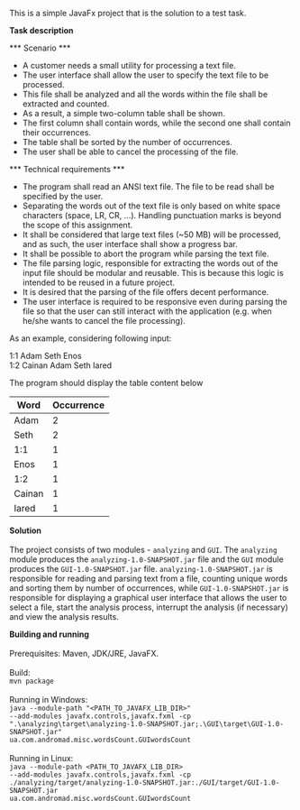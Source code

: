 This is a simple JavaFx project that is the solution to a test task.

<b>Task description</b>

*** Scenario ***

-	A customer needs a small utility for processing a text file.
-	The user interface shall allow the user to specify the text file to be processed.
-	This file shall be analyzed and all the words within the file shall be extracted and counted.
-	As a result, a simple two-column table shall be shown.
-	The first column shall contain words, while the second one shall contain their occurrences.
-	The table shall be sorted by the number of occurrences.
-	The user shall be able to cancel the processing of the file.

*** Technical requirements ***

-	The program shall read an ANSI text file. The file to be read shall be specified by the user.
-	Separating the words out of the text file is only based on white space characters 
(space, LR, CR, ...). Handling punctuation marks is beyond the scope of this assignment.
-	It shall be considered that large text files (~50 MB) will be processed, and as such, 
the user interface shall show a progress bar.
-	It shall be possible to abort the program while parsing the text file.
-	The file parsing logic, responsible for extracting the words out of the input file should be 
modular and reusable. This is because this logic is intended to be reused in a future project.
-	It is desired that the parsing of the file offers decent performance.
-	The user interface is required to be responsive even during parsing the file so that the user
 can still interact with the application (e.g. when he/she wants to cancel the file processing).

As an example, considering following input:

1:1 Adam Seth Enos<br>
1:2 Cainan Adam Seth Iared

The program should display the table content below<br>
<table>
<thead>
<tr><th>Word</th><th>Occurrence</th></tr>
<thead>
<tbody>
<tr><td>Adam</td><td>2</td></tr>
<tr><td>Seth</td><td>2</td></tr>
<tr><td>1:1</td><td>1</td></tr>
<tr><td>Enos</td><td>1</td></tr>
<tr><td>1:2</td><td>1</td></tr>
<tr><td>Cainan</td><td>1</td></tr>
<tr><td>Iared</td><td>1</td></tr>
</tbody>
</table>

<b>Solution</b><br><br>
The project consists of two modules - `analyzing` and `GUI`. The `analyzing` module produces the `analyzing-1.0-SNAPSHOT.jar` file and the `GUI` module produces the `GUI-1.0-SNAPSHOT.jar` file. `analyzing-1.0-SNAPSHOT.jar` is responsible for reading and parsing text from a file, counting unique words and sorting them by number of occurrences, while `GUI-1.0-SNAPSHOT.jar` is responsible for displaying a graphical user interface that allows the user to select a file, start the analysis process, interrupt the analysis (if necessary) and view the analysis results.

<b>Building and running</b><br><br>
Prerequisites: Maven, JDK/JRE, JavaFX.<br><br>
Build:<br>
<code>mvn package</code><br><br>
Running in Windows:<br>
<code>java --module-path "<PATH_TO_JAVAFX_LIB_DIR>" --add-modules javafx.controls,javafx.fxml -cp ".\analyzing\target\analyzing-1.0-SNAPSHOT.jar;.\GUI\target\GUI-1.0-SNAPSHOT.jar" ua.com.andromad.misc.wordsCount.GUIwordsCount</code>
<br><br>
Running in Linux:<br>
<code>java --module-path <PATH_TO_JAVAFX_LIB_DIR> --add-modules javafx.controls,javafx.fxml -cp ./analyzing/target/analyzing-1.0-SNAPSHOT.jar:./GUI/target/GUI-1.0-SNAPSHOT.jar ua.com.andromad.misc.wordsCount.GUIwordsCount</code>
